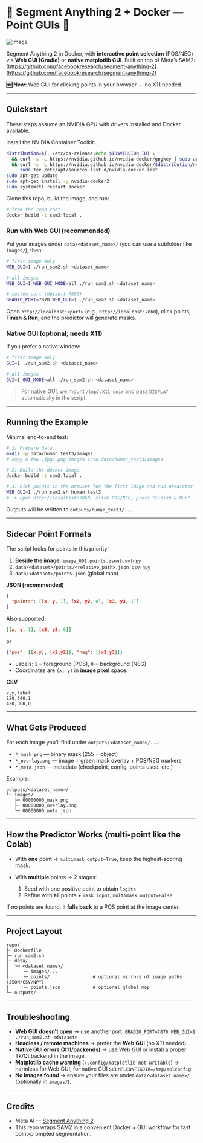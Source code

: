 # 👀 Segment Anything 2 + Docker — Point GUIs 🐳

![image](https://github.com/user-attachments/assets/7911d7b8-72a7-4c90-9da6-7a867b0136f8)

Segment Anything 2 in Docker, with **interactive point selection** (POS/NEG) via **Web GUI (Gradio)** or **native matplotlib GUI**.
Built on top of Meta’s SAM2: [https://github.com/facebookresearch/segment-anything-2](https://github.com/facebookresearch/segment-anything-2)

**🆕 New:** Web GUI for clicking points in your browser — no X11 needed.

---

## Quickstart

These steps assume an NVIDIA GPU with drivers installed and Docker available.

Install the NVIDIA Container Toolkit:

```bash
distribution=$(. /etc/os-release;echo $ID$VERSION_ID) \
  && curl -s -L https://nvidia.github.io/nvidia-docker/gpgkey | sudo apt-key add - \
  && curl -s -L https://nvidia.github.io/nvidia-docker/$distribution/nvidia-docker.list | \
     sudo tee /etc/apt/sources.list.d/nvidia-docker.list
sudo apt-get update
sudo apt-get install -y nvidia-docker2
sudo systemctl restart docker
```

Clone this repo, build the image, and run:

```bash
# from the repo root
docker build -t sam2:local .
```

### Run with Web GUI (recommended)

Put your images under `data/<dataset_name>/` (you can use a subfolder like `images/`), then:

```bash
# first image only
WEB_GUI=1 ./run_sam2.sh <dataset_name>

# all images
WEB_GUI=1 WEB_GUI_MODE=all ./run_sam2.sh <dataset_name>

# custom port (default 7860)
GRADIO_PORT=7870 WEB_GUI=1 ./run_sam2.sh <dataset_name>
```

Open `http://localhost:<port>` (e.g., `http://localhost:7860`), click points, **Finish & Run**, and the predictor will generate masks.

### Native GUI (optional; needs X11)

If you prefer a native window:

```bash
# first image only
GUI=1 ./run_sam2.sh <dataset_name>

# all images
GUI=1 GUI_MODE=all ./run_sam2.sh <dataset_name>
```

> For native GUI, we mount `/tmp/.X11-unix` and pass `DISPLAY` automatically in the script.

---

## Running the Example

Minimal end-to-end test:

```bash
# 1) Prepare data
mkdir -p data/human_test3/images
# copy a few .jpg/.png images into data/human_test3/images

# 2) Build the docker image
docker build -t sam2:local .

# 3) Pick points in the browser for the first image and run predictor
WEB_GUI=1 ./run_sam2.sh human_test3
# -> open http://localhost:7860, click POS/NEG, press "Finish & Run"
```

Outputs will be written to `outputs/human_test3/...`.

---

## Sidecar Point Formats

The script looks for points in this priority:

1. **Beside the image**: `image_001.points.json|csv|npy`
2. `data/<dataset>/points/<relative_path>.json|csv|npy`
3. `data/<dataset>/points.json` (global map)

**JSON (recommended)**

```json
{
  "points": [[x, y, 1], [x2, y2, 0], [x3, y3, 1]]
}
```

Also supported:

```json
[[x, y, 1], [x2, y2, 0]]
```

or

```json
{"pos": [[x,y], [x2,y2]], "neg": [[x3,y3]]}
```

* Labels: `1` = foreground (POS), `0` = background (NEG)
* Coordinates are `(x, y)` in **image pixel** space.

**CSV**

```
x,y,label
120,340,1
420,360,0
```

---

## What Gets Produced

For each image you’ll find under `outputs/<dataset_name>/...`:

* `*_mask.png` — binary mask (255 = object)
* `*_overlay.png` — image + green mask overlay + POS/NEG markers
* `*_meta.json` — metadata (checkpoint, config, points used, etc.)

Example:

```
outputs/<dataset_name>/
└─ images/
   ├─ 00000000_mask.png
   ├─ 00000000_overlay.png
   └─ 00000000_meta.json
```

---

## How the Predictor Works (multi-point like the Colab)

* With **one** point → `multimask_output=True`, keep the highest-scoring mask.
* With **multiple** points → 2 stages:

  1. Seed with one positive point to obtain `logits`
  2. Refine with **all** points + `mask_input`, `multimask_output=False`

If no points are found, it **falls back** to a POS point at the image center.

---

## Project Layout

```
repo/
├─ Dockerfile
├─ run_sam2.sh
├─ data/
│  └─ <dataset_name>/
│     ├─ images/...
│     ├─ points/                # optional mirrors of image paths (JSON/CSV/NPY)
│     └─ points.json            # optional global map
└─ outputs/
```

---

## Troubleshooting

* **Web GUI doesn’t open** → use another port: `GRADIO_PORT=7870 WEB_GUI=1 ./run_sam2.sh <dataset>`
* **Headless / remote machines** → prefer the **Web GUI** (no X11 needed).
* **Native GUI errors (X11/backends)** → use Web GUI or install a proper Tk/Qt backend in the image.
* **Matplotlib cache warning** (`/.config/matplotlib not writable`) → harmless for Web GUI; for native GUI set `MPLCONFIGDIR=/tmp/mplconfig`.
* **No images found** → ensure your files are under `data/<dataset_name>/` (optionally in `images/`).

---

## Credits

* Meta AI — [Segment Anything 2](https://github.com/facebookresearch/segment-anything-2)
* This repo wraps SAM2 in a convenient Docker + GUI workflow for fast point-prompted segmentation.
